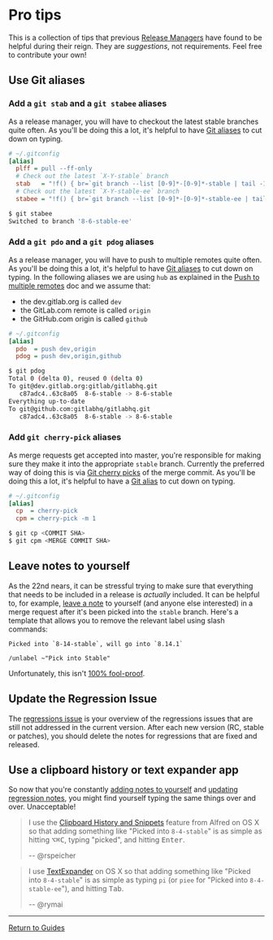 # Pro tips

This is a collection of tips that previous [Release Managers](release-manager.md)
have found to be helpful during their reign. They are _suggestions_, not
requirements. Feel free to contribute your own!

## Use Git aliases

### Add a `git stab` and a `git stabee` aliases

As a release manager, you will have to checkout the latest stable branches quite
often. As you'll be doing this a lot, it's helpful to have
[Git aliases][git-alias] to cut down on typing.

```ini
# ~/.gitconfig
[alias]
  plff = pull --ff-only
  # Check out the latest `X-Y-stable` branch
  stab   = "!f() { br=`git branch --list [0-9]*-[0-9]*-stable | tail -1 | tr -d ' ' | sed 's/*//'`; git checkout $br && git plff; }; f"
  # Check out the latest `X-Y-stable-ee` branch
  stabee = "!f() { br=`git branch --list [0-9]*-[0-9]*-stable-ee | tail -1 | tr -d ' ' | sed 's/*//'`; git checkout $br && git plff; }; f"
```

```sh
$ git stabee
Switched to branch '8-6-stable-ee'
```

### Add a `git pdo` and a `git pdog` aliases

As a release manager, you will have to push to multiple remotes quite often. As
you'll be doing this a lot, it's helpful to have [Git aliases][git-alias] to cut
down on typing. In the following aliases we are using `hub` as explained in the
[Push to multiple remotes](push-to-multiple-remotes.md) doc and we assume that:

- the dev.gitlab.org is called `dev`
- the GitLab.com remote is called `origin`
- the GitHub.com origin is called `github`

```ini
# ~/.gitconfig
[alias]
  pdo  = push dev,origin
  pdog = push dev,origin,github
```

```sh
$ git pdog
Total 0 (delta 0), reused 0 (delta 0)
To git@dev.gitlab.org:gitlab/gitlabhq.git
   c87adc4..63c8a05  8-6-stable -> 8-6-stable
Everything up-to-date
To git@github.com:gitlabhq/gitlabhq.git
   c87adc4..63c8a05  8-6-stable -> 8-6-stable
```

### Add `git cherry-pick` aliases

As merge requests get accepted into master, you're responsible for making sure
they make it into the appropriate `stable` branch. Currently the preferred way
of doing this is via [Git cherry picks] of the merge commit. As you'll be doing
this a lot, it's helpful to have a [Git alias][git-alias] to cut down on typing.

```ini
# ~/.gitconfig
[alias]
  cp  = cherry-pick
  cpm = cherry-pick -m 1
```

```sh
$ git cp <COMMIT SHA>
$ git cpm <MERGE COMMIT SHA>
```

[git-alias]: https://git-scm.com/book/en/v2/Git-Basics-Git-Aliases
[Git cherry picks]: https://git-scm.com/docs/git-cherry-pick

## Leave notes to yourself

As the 22nd nears, it can be stressful trying to make sure that everything that
needs to be included in a release is _actually_ included. It can be helpful to,
for example, [leave a note] to yourself (and anyone else interested) in a merge
request after it's been picked into the `stable` branch. Here's a template that
allows you to remove the relevant label using slash commands:

 ```
Picked into `8-14-stable`, will go into `8.14.1`

/unlabel ~"Pick into Stable" 
```

Unfortunately, this isn't [100% fool-proof].

[leave a note]: https://gitlab.com/gitlab-org/gitlab-ce/merge_requests/2530#note_3332148
[100% fool-proof]: https://gitlab.com/gitlab-org/gitlab-ce/merge_requests/2530#note_3347972

## Update the Regression Issue

The [regressions issue](rake-tasks.md#regression_issueversion) is your overview
of the regressions issues that are still not addressed in the current version.
After each new version (RC, stable or patches), you should delete the notes for
regressions that are fixed and released.

## Use a clipboard history or text expander app

So now that you're constantly [adding notes to yourself] and [updating regression notes],
you might find yourself typing the same things over and over. Unacceptable!

> I use the [Clipboard History and Snippets](https://www.alfredapp.com/help/features/clipboard/)
> feature from Alfred on OS X so that adding something like "Picked into
> `8-4-stable`" is as simple as hitting <kbd>⌥⌘C</kbd>, typing "picked", and
> hitting <kbd>Enter</kbd>.
>
> -- @rspeicher

> I use [TextExpander](https://smilesoftware.com/TextExpander) on OS X so that
> adding something like "Picked into `8-4-stable`" is as simple as typing `pi`
> (or `piee` for "Picked into `8-4-stable-ee`"), and hitting <kbd>Tab</kbd>.
>
> -- @rymai

[adding notes to yourself]: #leave-notes-to-yourself
[updating regression notes]: #update-the-regression-issue

---

[Return to Guides](../README.md#guides)
